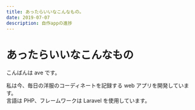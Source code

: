 ```yaml
---
title: あったらいいなこんなもの。
date: 2019-07-07
description: 自作appの進捗
---
```


# あったらいいなこんなもの

こんばんは ave です。

私は今、毎日の洋服のコーディネートを記録する web アプリを開発しています。  
言語は PHP、フレームワークは Laravel を使用しています。
